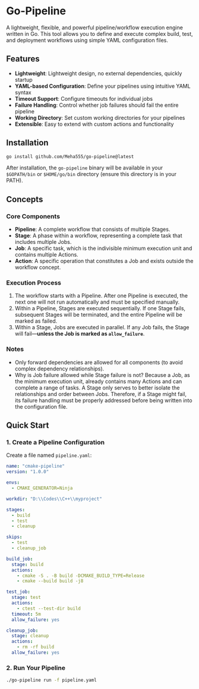 # Go-Pipeline

A lightweight, flexible, and powerful pipeline/workflow execution engine written in Go. This tool allows you to define and execute complex build, test, and deployment workflows using simple YAML configuration files.

## Features

- **Lightweight**: Lightweight design, no external dependencies, quickly startup
- **YAML-based Configuration**: Define your pipelines using intuitive YAML syntax
- **Timeout Support**: Configure timeouts for individual jobs
- **Failure Handling**: Control whether job failures should fail the entire pipeline
- **Working Directory**: Set custom working directories for your pipelines
- **Extensible**: Easy to extend with custom actions and functionality

## Installation

```bash
go install github.com/Meha555/go-pipeline@latest
```

After installation, the `go-pipeline` binary will be available in your `$GOPATH/bin` or `$HOME/go/bin` directory (ensure this directory is in your PATH).

## Concepts

### Core Components

- **Pipeline**: A complete workflow that consists of multiple Stages.
- **Stage**: A phase within a workflow, representing a complete task that includes multiple Jobs.
- **Job**: A specific task, which is the indivisible minimum execution unit and contains multiple Actions.
- **Action**: A specific operation that constitutes a Job and exists outside the workflow concept.

### Execution Process

1. The workflow starts with a Pipeline. After one Pipeline is executed, the next one will not run automatically and must be specified manually.
2. Within a Pipeline, Stages are executed sequentially. If one Stage fails, subsequent Stages will be terminated, and the entire Pipeline will be marked as failed.
3. Within a Stage, Jobs are executed in parallel. If any Job fails, the Stage will fail—**unless the Job is marked as `allow_failure`**.

### Notes

- Only forward dependencies are allowed for all components (to avoid complex dependency relationships).
- Why is Job failure allowed while Stage failure is not? Because a Job, as the minimum execution unit, already contains many Actions and can complete a range of tasks. A Stage only serves to better isolate the relationships and order between Jobs. Therefore, if a Stage might fail, its failure handling must be properly addressed before being written into the configuration file.

## Quick Start

### 1. Create a Pipeline Configuration

Create a file named `pipeline.yaml`:

```yaml
name: "cmake-pipeline"
version: "1.0.0"

envs:
  - CMAKE_GENERATOR=Ninja

workdir: "D:\\Codes\\C++\\myproject"

stages:
  - build
  - test
  - cleanup

skips:
  - test
  - cleanup_job

build_job:
  stage: build
  actions:
    - cmake -S . -B build -DCMAKE_BUILD_TYPE=Release
    - cmake --build build -j8

test_job:
  stage: test
  actions:
    - ctest --test-dir build
  timeout: 5m
  allow_failure: yes

cleanup_job:
  stage: cleanup
  actions:
    - rm -rf build
  allow_failure: yes
```

### 2. Run Your Pipeline

```bash
./go-pipeline run -f pipeline.yaml
```
